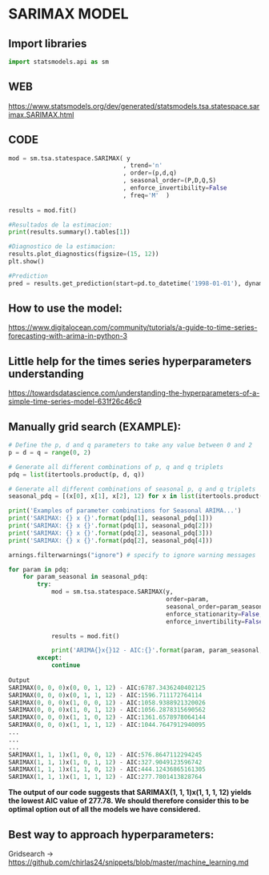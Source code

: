 # SARIMAX MODEL

## Import libraries
```python
import statsmodels.api as sm
```

## WEB
https://www.statsmodels.org/dev/generated/statsmodels.tsa.statespace.sarimax.SARIMAX.html

## CODE
```python
mod = sm.tsa.statespace.SARIMAX( y
                                , trend='n'
                                , order=(p,d,q)
                                , seasonal_order=(P,D,Q,S)
                                , enforce_invertibility=False
                                , freq='M'  )
                                
results = mod.fit()

#Resultados de la estimacion:
print(results.summary().tables[1])

#Diagnostico de la estimacion:
results.plot_diagnostics(figsize=(15, 12))
plt.show()

#Prediction
pred = results.get_prediction(start=pd.to_datetime('1998-01-01'), dynamic=False)
```

## How to use the model:
https://www.digitalocean.com/community/tutorials/a-guide-to-time-series-forecasting-with-arima-in-python-3

## Little help for the times series hyperparameters understanding
https://towardsdatascience.com/understanding-the-hyperparameters-of-a-simple-time-series-model-631f26c46c9

## Manually grid search (EXAMPLE):
```python
# Define the p, d and q parameters to take any value between 0 and 2
p = d = q = range(0, 2)

# Generate all different combinations of p, q and q triplets
pdq = list(itertools.product(p, d, q))

# Generate all different combinations of seasonal p, q and q triplets
seasonal_pdq = [(x[0], x[1], x[2], 12) for x in list(itertools.product(p, d, q))]

print('Examples of parameter combinations for Seasonal ARIMA...')
print('SARIMAX: {} x {}'.format(pdq[1], seasonal_pdq[1]))
print('SARIMAX: {} x {}'.format(pdq[1], seasonal_pdq[2]))
print('SARIMAX: {} x {}'.format(pdq[2], seasonal_pdq[3]))
print('SARIMAX: {} x {}'.format(pdq[2], seasonal_pdq[4]))

arnings.filterwarnings("ignore") # specify to ignore warning messages

for param in pdq:
    for param_seasonal in seasonal_pdq:
        try:
            mod = sm.tsa.statespace.SARIMAX(y,
                                            order=param,
                                            seasonal_order=param_seasonal,
                                            enforce_stationarity=False,
                                            enforce_invertibility=False)

            results = mod.fit()

            print('ARIMA{}x{}12 - AIC:{}'.format(param, param_seasonal, results.aic))
        except:
            continue
            
Output
SARIMAX(0, 0, 0)x(0, 0, 1, 12) - AIC:6787.3436240402125
SARIMAX(0, 0, 0)x(0, 1, 1, 12) - AIC:1596.711172764114
SARIMAX(0, 0, 0)x(1, 0, 0, 12) - AIC:1058.9388921320026
SARIMAX(0, 0, 0)x(1, 0, 1, 12) - AIC:1056.2878315690562
SARIMAX(0, 0, 0)x(1, 1, 0, 12) - AIC:1361.6578978064144
SARIMAX(0, 0, 0)x(1, 1, 1, 12) - AIC:1044.7647912940095
...
...
...
SARIMAX(1, 1, 1)x(1, 0, 0, 12) - AIC:576.8647112294245
SARIMAX(1, 1, 1)x(1, 0, 1, 12) - AIC:327.9049123596742
SARIMAX(1, 1, 1)x(1, 1, 0, 12) - AIC:444.12436865161305
SARIMAX(1, 1, 1)x(1, 1, 1, 12) - AIC:277.7801413828764 
```
**The output of our code suggests that SARIMAX(1, 1, 1)x(1, 1, 1, 12) yields the lowest AIC value of 277.78. We should therefore consider this to be optimal option out of all the models we have considered.**

## Best way to approach hyperparameters:
Gridsearch -> https://github.com/chirlas24/snippets/blob/master/machine_learning.md
